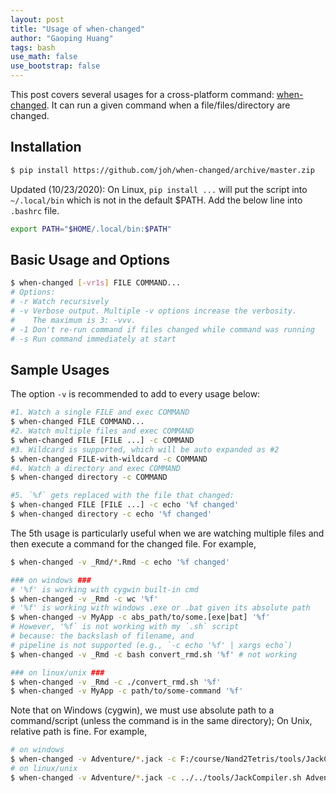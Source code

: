 ```yaml
---
layout: post
title: "Usage of when-changed"
author: "Gaoping Huang"
tags: bash
use_math: false
use_bootstrap: false
---
```


This post covers several usages for a cross-platform command: [when-changed](https://github.com/joh/when-changed). It can run a given command when a file/files/directory are changed.

## Installation
```bash
$ pip install https://github.com/joh/when-changed/archive/master.zip
```

Updated (10/23/2020): On Linux, `pip install ...` will put the script into `~/.local/bin` which is not in the default $PATH. Add the below line into `.bashrc` file.
```sh
export PATH="$HOME/.local/bin:$PATH"
```

## Basic Usage and Options
```bash
$ when-changed [-vr1s] FILE COMMAND...
# Options:
# -r Watch recursively
# -v Verbose output. Multiple -v options increase the verbosity.
#    The maximum is 3: -vvv.
# -1 Don't re-run command if files changed while command was running
# -s Run command immediately at start
```

## Sample Usages
The option `-v` is recommended to add to every usage below:
```bash
#1. Watch a single FILE and exec COMMAND
$ when-changed FILE COMMAND...
#2. Watch multiple files and exec COMMAND
$ when-changed FILE [FILE ...] -c COMMAND
#3. Wildcard is supported, which will be auto expanded as #2
$ when-changed FILE-with-wildcard -c COMMAND
#4. Watch a directory and exec COMMAND
$ when-changed directory -c COMMAND

#5. `%f` gets replaced with the file that changed:
$ when-changed FILE [FILE ...] -c echo '%f changed'
$ when-changed directory -c echo '%f changed'
```
The 5th usage is particularly useful when we are watching multiple files and then execute a command for the changed file. For example,
```bash
$ when-changed -v _Rmd/*.Rmd -c echo '%f changed'

### on windows ###
# '%f' is working with cygwin built-in cmd
$ when-changed -v _Rmd -c wc '%f'
# '%f' is working with windows .exe or .bat given its absolute path
$ when-changed -v MyApp -c abs_path/to/some.[exe|bat] '%f'
# However, '%f` is not working with my `.sh` script
# because: the backslash of filename, and
# pipeline is not supported (e.g., `-c echo '%f' | xargs echo`)
$ when-changed -v _Rmd -c bash convert_rmd.sh '%f' # not working

### on linux/unix ###
$ when-changed -v _Rmd -c ./convert_rmd.sh '%f'
$ when-changed -v MyApp -c path/to/some-command '%f'
```

Note that on Windows (cygwin), we must use absolute path to a command/script (unless the command is in the same directory); On Unix, relative path is fine. For example,
```bash
# on windows
$ when-changed -v Adventure/*.jack -c F:/course/Nand2Tetris/tools/JackCompiler.bat Adventure
# on linux/unix
$ when-changed -v Adventure/*.jack -c ../../tools/JackCompiler.sh Adventure
```

